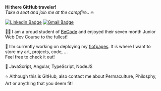 **Hi there GitHub traveler!** <br>
*Take a seat and join me at the campfire..* :fire:

[![Linkedin Badge](https://img.shields.io/badge/-florianbracke-blue?style=flat-square&logo=Linkedin&logoColor=white&link=https://www.linkedin.com/in/florianbracke/)](https://www.linkedin.com/in/florianbracke/) [![Gmail Badge](https://img.shields.io/badge/-florianbracke@gmail.com-c14438?style=flat-square&logo=Gmail&logoColor=white&link=mailto:florianbracke@gmail.com)](mailto:florianbracke@gmail.com)

  👨‍🎓 I am a proud student of [BeCode](https://becode.org/) and enjoyed their seven month Junior Web Dev Course to the fullest!


  🔭 I’m currently working on deploying my [flofpages](https://flofpages.com/). It is where I want to store my art, projects, code, ...
    <br> Feel free to check it out! 
     

  💙 JavaScript, Angular, TypeScript, NodeJS


  ⭐ Although this is GitHub, also contact me about Permaculture, Philosphy, Art or anything that you deem fit! 

 
